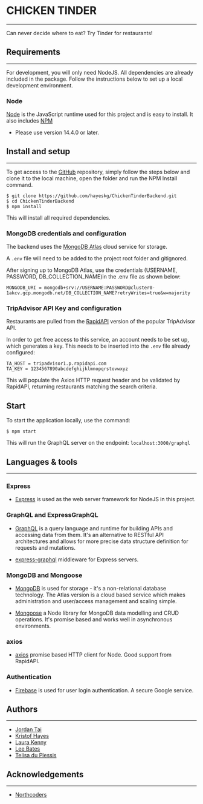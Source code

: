 # CHICKEN TINDER

---

Can never decide where to eat? Try Tinder for restaurants!

## Requirements

---

For development, you will only need NodeJS. All dependencies are already included in the package. Follow the instructions below to set up a local development environment.

### Node

[Node](http://nodejs.org/) is the JavaScript runtime used for this project and is easy to install. It also includes [NPM](https://npmjs.org/) 

- Please use version 14.4.0 or later.

## Install and setup

---

To get access to the [GitHub](https://github.com/hayeskg/ChickenTinderBackend.git) repository, simply follow the steps below and clone it to the local machine, open the folder and run the NPM Install command.

    $ git clone https://github.com/hayeskg/ChickenTinderBackend.git
    $ cd ChickenTinderBackend
    $ npm install

This will install all required dependencies.

### MongoDB credentials and configuration

The backend uses the [MongoDB Atlas](https://www.mongodb.com/) cloud service for storage.

A `.env` file will need to be added to the project root folder and gitignored.

After signing up to MongoDB Atlas, use the credentials (USERNAME, PASSWORD, DB_COLLECTION_NAME)in the .env file as shown below:

```
MONGODB_URI = mongodb+srv://USERNAME:PASSWORD@cluster0-1akcv.gcp.mongodb.net/DB_COLLECTION_NAME?retryWrites=true&w=majority
```

### TripAdvisor API Key and configuration

Restaurants are pulled from the [RapidAPI](https://rapidapi.com/apidojo/api/tripadvisor1) version of the popular TripAdvisor API. 

In order to get free access to this service, an account needs to be set up, which generates a key. This needs to be inserted into the `.env` file already configured:

```
TA_HOST = tripadvisor1.p.rapidapi.com
TA_KEY = 1234567890abcdefghijklmnopqrstovwxyz
```

This will populate the Axios HTTP request header and be validated by RapidAPI, returning restaurants matching the search criteria.

## Start

To start the application locally, use the command:

    $ npm start

This will run the GraphQL server on the endpoint: `localhost:3000/graphql`

## Languages & tools

---

### Express

- [Express](http://expressjs.com/) is used as the web server framework for NodeJS in this project. 

### GraphQL and ExpressGraphQL

- [GraphQL](https://graphql.org/) is a query language and runtime for building APIs and accessing data from them. It's an alternative to RESTful API architectures and allows for more precise data structure definition for requests and mutations. 

- [express-graphql](https://www.npmjs.com/package/express-graphql) middleware for Express servers.

### MongoDB and Mongoose

- [MongoDB](https://www.mongodb.com/) is used for storage - it's a non-relational database technology. The Atlas version is a cloud based service which makes administration and user/access management and scaling simple. 

- [Mongoose](https://mongoosejs.com/) a Node library for MongoDB data modelling and CRUD operations. It's promise based and works well in asynchronous environments.

### axios

- [axios](https://www.npmjs.com/package/axios) promise based HTTP client for Node. Good support from RapidAPI.

### Authentication

- [Firebase](https://firebase.google.com/) is used for user login authentication. A secure Google service.

## Authors

---

- [Jordan Tai](https://github.com/jordantai) 
- [Kristof Hayes](https://github.com/hayeskg) 
- [Laura Kenny](https://github.com/Lajanke) 
- [Lee Bates](https://github.com/batespcm) 
- [Telisa du Plessis](https://github.com/BitterBlue22)

## Acknowledgements

---

- [Northcoders](https://northcoders.com/)
